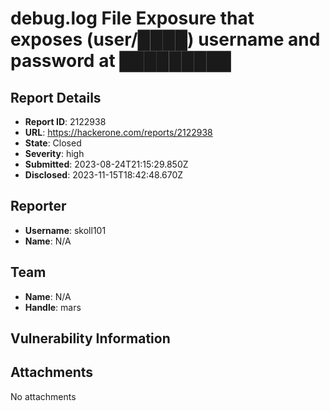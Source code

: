 # debug.log File Exposure that exposes (user/████) username and password at █████████

## Report Details
- **Report ID**: 2122938
- **URL**: https://hackerone.com/reports/2122938
- **State**: Closed
- **Severity**: high
- **Submitted**: 2023-08-24T21:15:29.850Z
- **Disclosed**: 2023-11-15T18:42:48.670Z

## Reporter
- **Username**: skoll101
- **Name**: N/A

## Team
- **Name**: N/A
- **Handle**: mars

## Vulnerability Information


## Attachments
No attachments
